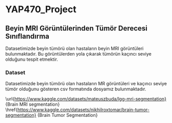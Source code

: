 # YAP470_Project 
## Beyin MRI Görüntülerinden Tümör Derecesi Sınıflandırma
Datasetimizde beyin tümörü olan hastaların beyin MRI görüntüleri bulunmaktadır. Bu görüntülerden yola çıkarak tümörün kaçıncı seviye olduğunu tespit etmektir.

### Dataset
Datasetimizde beyin tümörü olan hastaların MR görüntüleri ve kaçıncı seviye tümör olduğunu gösteren csv formatında dosyamız bulunmaktadır.

\url{https://www.kaggle.com/datasets/mateuszbuda/lgg-mri-segmentation} {Brain MRI segmentation}
\href{https://www.kaggle.com/datasets/nikhilroxtomar/brain-tumor-segmentation} {Brain Tumor Segmentation}
